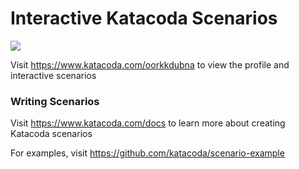 # Interactive Katacoda Scenarios

[![](http://shields.katacoda.com/katacoda/oorkkdubna/count.svg)](https://www.katacoda.com/oorkkdubna "Get your profile on Katacoda.com")

Visit https://www.katacoda.com/oorkkdubna to view the profile and interactive scenarios

### Writing Scenarios
Visit https://www.katacoda.com/docs to learn more about creating Katacoda scenarios

For examples, visit https://github.com/katacoda/scenario-example
